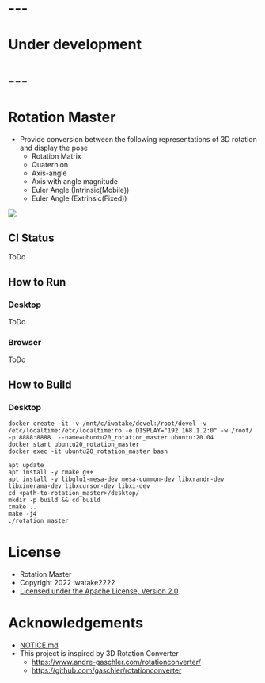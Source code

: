 # ---
# Under development
# ---


# Rotation Master
- Provide conversion between the following representations of 3D rotation and display the pose
    - Rotation Matrix
    - Quaternion
    - Axis-angle
    - Axis with angle magnitude
    - Euler Angle (Intrinsic(Mobile))
    - Euler Angle (Extrinsic(Fixed))

![](https://user-images.githubusercontent.com/11009876/148202305-43d7d04e-b680-4f58-99ce-03cf6f6d0dd0.jpg)

## CI Status
ToDo

## How to Run
### Desktop
ToDo

### Browser
ToDo

## How to Build
### Desktop
```
docker create -it -v /mnt/c/iwatake/devel:/root/devel -v /etc/localtime:/etc/localtime:ro -e DISPLAY="192.168.1.2:0" -w /root/ -p 8888:8888  --name=ubuntu20_rotation_master ubuntu:20.04
docker start ubuntu20_rotation_master
docker exec -it ubuntu20_rotation_master bash

apt update
apt install -y cmake g++
apt install -y libglu1-mesa-dev mesa-common-dev libxrandr-dev libxinerama-dev libxcursor-dev libxi-dev
cd <path-to-rotation_master>/desktop/
mkdir -p build && cd build
cmake ..
make -j4
./rotation_master
```


# License
- Rotation Master
- Copyright 2022 iwatake2222
- [Licensed under the Apache License, Version 2.0](LICENSE)

# Acknowledgements
- [NOTICE.md](NOTICE.md)
- This project is inspired by 3D Rotation Converter
    - https://www.andre-gaschler.com/rotationconverter/
    - https://github.com/gaschler/rotationconverter
